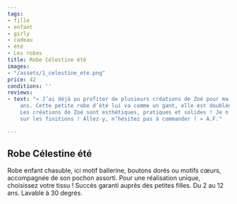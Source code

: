 ```yaml
---
tags:
- fille
- enfant
- girly
- cadeau
- été
- Les robes
title: Robe Célestine été
images:
- "/assets/1_celestine_ete.png"
price: 42
conditions: ''
reviews:
- text: "« J’ai déjà pu profiter de plusieurs créations de Zoé pour ma fille de 7
    ans. Cette petite robe d’été lui va comme un gant, elle est doublée et très élégante.
    Les créations de Zoé sont esthétiques, pratiques et solides ! Je n’ai rien à redire
    sur les finitions ! Allez-y, n’hésitez pas à commander ! » A.F."

---
```

## Robe Célestine été

Robe enfant chasuble, ici motif ballerine, boutons dorés ou motifs cœurs, accompagnée de son pochon assorti. Pour une réalisation unique, choisissez votre tissu ! Succès garanti auprès des petites filles. Du 2 au 12 ans. Lavable à 30 degrés.
